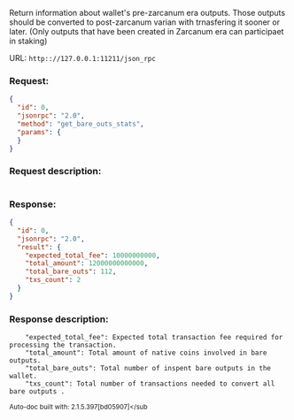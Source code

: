 Return information about wallet's pre-zarcanum era outputs. Those outputs should be converted to post-zarcanum varian with trnasfering it sooner or later. (Only outputs that have been created in Zarcanum era can participaet in staking)

URL: ```http:://127.0.0.1:11211/json_rpc```
### Request: 
```json
{
  "id": 0,
  "jsonrpc": "2.0",
  "method": "get_bare_outs_stats",
  "params": {
  }
}
```
### Request description: 
```

```
### Response: 
```json
{
  "id": 0,
  "jsonrpc": "2.0",
  "result": {
    "expected_total_fee": 10000000000,
    "total_amount": 12000000000000,
    "total_bare_outs": 112,
    "txs_count": 2
  }
}
```
### Response description: 
```
    "expected_total_fee": Expected total transaction fee required for processing the transaction.
    "total_amount": Total amount of native coins involved in bare outputs.
    "total_bare_outs": Total number of inspent bare outputs in the wallet.
    "txs_count": Total number of transactions needed to convert all bare outputs .

```
<sub>Auto-doc built with: 2.1.5.397[bd05907]</sub